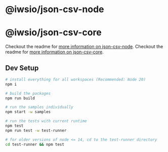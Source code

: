 # @iwsio/json-csv-node
# @iwsio/json-csv-core

Checkout the readme for [more information on json-csv-node](./packages/json-csv-node/README.md).
Checkout the readme for [more information on json-csv-core](./packages/json-csv-core/README.md).

## Dev Setup

```bash
# install everything for all workspaces (Recommended: Node 20)
npm i

# build the packages
npm run build

# run the samples individually
npm start -w samples

# run the tests with current runtime
npm test
npm run test -w test-runner

# for older versions of node <= 14, cd to the test-runner directory
cd test-runner && npm test
```